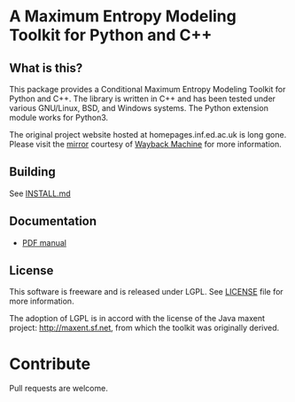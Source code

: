 # A Maximum Entropy Modeling Toolkit for Python and C++

## What is this?
This package provides a Conditional Maximum Entropy Modeling Toolkit for
Python and C++. The library is written in C++ and has been tested under various
GNU/Linux, BSD, and Windows systems. The Python extension module works for Python3.

The original project website hosted at homepages.inf.ed.ac.uk is long gone.
Please visit the
[mirror](https://web.archive.org/web/20090820100358/http://homepages.inf.ed.ac.uk/lzhang10/maxent.html)
courtesy of [Wayback Machine](https://web.archive.org/) for more information.

## Building
See [INSTALL.md](INSTALL.md)

## Documentation

- [PDF manual](https://raw.githubusercontent.com/lzhang10/maxent-extra/main/manual.pdf)

## License
This software is freeware and is released under LGPL. See [LICENSE](LICENSE) file for
more information. 

The adoption of LGPL is in accord with the license of the Java maxent project:
http://maxent.sf.net, from which the toolkit was originally derived.

# Contribute
Pull requests are welcome.

